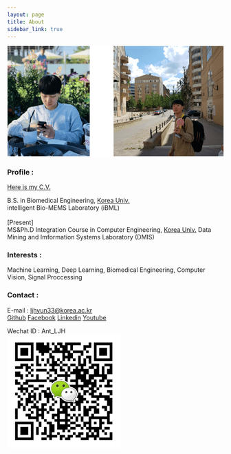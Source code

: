 ```yaml
---
layout: page
title: About
sidebar_link: true
---
```


![profile](assets/img/profile.png)
### Profile :
[Here is my C.V.](/assets/CV.pdf)<br>
<p class="message">
  B.S. in Biomedical Engineering, <a href="http://www.korea.ac.kr" target="_blank">Korea Univ.</a><br>
  intelligent Bio-MEMS Laboratory (iBML)<br><br>
  [Present]<br>
  MS&Ph.D Integration Course in Computer Engineering, <a href="http://www.korea.ac.kr" target="_blank">Korea Univ.</a>
  Data Mining and Imformation Systems Laboratory (DMIS)
</p>

### Interests : 
<p class="message">
  Machine Learning, Deep Learning, Biomedical Engineering, Computer Vision, Signal Proccessing
</p>

### Contact :
E-mail :    ljhyun33@korea.ac.kr<br>
<a href="{{ site.github.repo }}">Github</a>
<a href="{{ site.facebook }}">Facebook</a>
<a href="{{ site.linkedin }}">Linkedin</a>
<a href="{{ site.youtube }}">Youtube</a>

Wechat ID : Ant_LJH<br>
![wechatcode](/assets/img/wechatcode.png)
